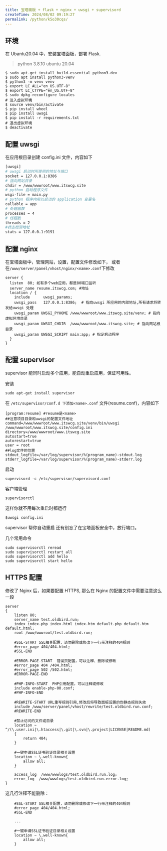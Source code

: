 ```yaml
---
title: 宝塔面板 + flask + nginx + uwsgi + supervisord
createTime: 2024/08/02 09:19:27
permalink: /python/k5o30cqs/
---
```





## 环境

在 Ubantu20.04 中，安装宝塔面板，部署 Flask.

> python 3.8.10
> ubuntu 20.04

```shell
$ sudo apt-get install build-essential python3-dev
$ sudo apt install python3-venv
$ python3 -m venv venv
$ export LC_ALL="en_US.UTF-8"
$ export LC_CTYPE="en_US.UTF-8"
$ sudo dpkg-reconfigure locales
# 进入虚拟环境
$ source venv/bin/activate
$ pip install wheel
$ pip install uwsgi
$ pip install -r requirements.txt
# 退出虚拟环境
$ deactivate
```

## 配置 uwsgi

在应用根目录创建 config.ini 文件，内容如下

```sh
[uwsgi]
# uwsgi 启动时所使用的地址与端口
socket = 127.0.0.1:8386
# 指向网站目录
chdir = /www/wwwroot/www.itswcg.site
# python 启动程序文件
wsgi-file = main.py
# python 程序内用以启动的 application 变量名
callable = app
# 处理器数
processes = 4
# 线程数
threads = 2
#状态检测地址
stats = 127.0.0.1:9191
```

## 配置 nginx

在宝塔面板中，管理网站，设置，配置文件修改如下，
或者在`/www/server/panel/vhost/nginx/<name>.conf`下修改

```nginx
server {
  listen  80; 如有多个web应用，都是80端口监听
  server_name resume.itswcg.com; #地址
  location / {
    include      uwsgi_params;
    uwsgi_pass   127.0.0.1:8386;  # 指向uwsgi 所应用的内部地址,所有请求将转发给uwsgi 处理
    uwsgi_param UWSGI_PYHOME /www/wwwroot/www.itswcg.site/venv; # 指向虚拟环境目录
    uwsgi_param UWSGI_CHDIR  /www/wwwroot/www.itswcg.site; # 指向网站根目录
    uwsgi_param UWSGI_SCRIPT main:app; # 指定启动程序
  }
}
```

## 配置 supervisor

supervisor 能同时启动多个应用，能自动重启应用，保证可用性。

安装

```shell
sudo apt-get install supervisor
```

在 `/etc/supervisor/conf.d 下添加<name>.conf` 文件(resume.conf)，内容如下

```nginx
[program:resume] #resume是<name>
##注意项目目录和uwsgi的配置文件地址
command=/www/wwwroot/www.itswcg.site/venv/bin/uwsgi /www/wwwroot/www.itswcg.site/config.ini
directory=/www/wwwroot/www.itswcg.site
autostart=true
autorestart=true
user = root
##log文件的位置
stdout_logfile=/var/log/supervisor/%(program_name)-stdout.log
stderr_logfile=/var/log/supervisor/%(program_name)-stderr.log
```

启动

```shell
supervisord -c /etc/supervisor/supervisord.conf
```

客户端管理

```shell
supervisorctl
```

这样你就不用每次重启时都运行

```
$uwsgi config.ini
```

supervisor 帮你自动重启
还有别忘了在宝塔面板安全中，放行端口。

几个常用命令

```shell
sudo supervisorctl reread
sudo supervisorctl restart all
sudo supervisorctl add hello
sudo supervisorctl start hello
```

## HTTPS 配置

修改了 Nginx 后，如果要配置 HTTPS, 那么在 Nginx 的配置文件中需要注意这么一段

```nginx
server
{
    listen 80;
    server_name test.oldbird.run;
    index index.php index.html index.htm default.php default.htm default.html;
    root /www/wwwroot/test.oldbird.run;

    #SSL-START SSL相关配置，请勿删除或修改下一行带注释的404规则
    #error_page 404/404.html;
    #SSL-END

    #ERROR-PAGE-START  错误页配置，可以注释、删除或修改
    #error_page 404 /404.html;
    #error_page 502 /502.html;
    #ERROR-PAGE-END

    #PHP-INFO-START  PHP引用配置，可以注释或修改
    include enable-php-00.conf;
    #PHP-INFO-END

    #REWRITE-START URL重写规则引用,修改后将导致面板设置的伪静态规则失效
    include /www/server/panel/vhost/rewrite/test.oldbird.run.conf;
    #REWRITE-END

    #禁止访问的文件或目录
    location ~ ^/(\.user.ini|\.htaccess|\.git|\.svn|\.project|LICENSE|README.md)
    {
        return 404;
    }

    #一键申请SSL证书验证目录相关设置
    location ~ \.well-known{
        allow all;
    }

    access_log  /www/wwwlogs/test.oldbird.run.log;
    error_log  /www/wwwlogs/test.oldbird.run.error.log;
}
```

这几行注释不能删除：

```nginx
    #SSL-START SSL相关配置，请勿删除或修改下一行带注释的404规则
    #error_page 404/404.html;
    #SSL-END

    ...

    #一键申请SSL证书验证目录相关设置
    location ~ \.well-known{
        allow all;
    }
```
